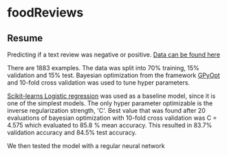 # foodReviews

## Resume
Predicting if a text review was negative or positive. [Data can be found here][1]

There are 1883 examples. The data was split into 70% training, 15% validation and 15% test.
Bayesian optimization from the framework [GPyOpt][2] and 10-fold cross validation
was used to tune hyper parameters.

[Scikit-learns Logistic regression][3] was used as a baseline model, since it is one of the simplest models. 
The only hyper parameter optimizable is the inverse regularization strength, 'C'.
Best value that was found after 20 evaluations of bayesian optimization with 10-fold cross validation
was C = 4.575 which evaluated to 85.8 % mean accuracy. This resulted in 83.7% validation accuracy and 84.5% test accuracy.

We then tested the model with a regular neural network 



[1]: https://github.com/sorenmc/foodReviews/blob/master/data/dataset_examples.tsv
[2]: https://github.com/SheffieldML/GPyOpt
[3]: https://scikit-learn.org/stable/modules/generated/sklearn.linear_model.LogisticRegression.html
